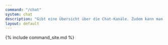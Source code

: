 ```yaml
---
command: "/chat"
system: chat
description: "Gibt eine Übersicht über die Chat-Kanäle. Zudem kann man in der Übersicht einen Chat-Kanal auswählen."
layout: default
---
```

{% include command_site.md %}
